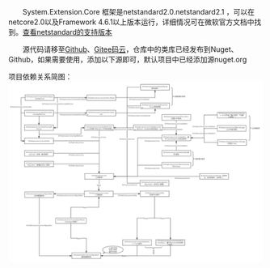 <!--
 * @Author: your name
 * @Date: 2020-10-16 00:32:09
 * @LastEditTime: 2021-01-05 01:02:18
 * @LastEditors: your name
 * @Description: In User Settings Edit
 * @FilePath: \System.Extension.Core.Doc\docs\2.3.6\quickstart.md
-->
&emsp;&emsp;System.Extension.Core 框架是netstandard2.0.netstandard2.1 ，可以在netcore2.0以及Framework 4.6.1以上版本运行，详细情况可在微软官方文档中找到。<a href="https://docs.microsoft.com/zh-cn/dotnet/standard/net-standard" target="_blank">查看netstandard的支持版本</a>


&emsp;&emsp;源代码请移至<a href="https://github.com/zhenlei520/System.Extension.Core" target="_blank">Github</a>、<a href="https://gitee.com/zhenlei520/System.Extension.Core" target="_blank">Gitee码云</a>，仓库中的类库已经发布到Nuget、Github，如果需要使用，添加以下源即可，默认项目中已经添加源nuget.org


项目依赖关系简图：
![avatar](../../_media/BaseFlow.png)